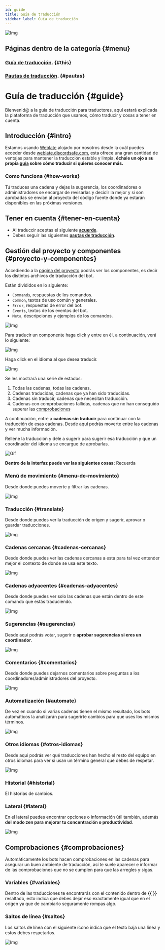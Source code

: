```yaml
---
id: guide
title: Guía de traducción
sidebar_label: Guía de traducción
---
```


![Img](https://i.imgur.com/NYsAUU5.png)

## Páginas dentro de la categoría {#menu}
### [Guía de traducción](translators/guide.md). {#this}
### [Pautas de traducción](translators/guidelines.md). {#pautas}

# Guía de traducción {#guide}

Bienvenid@ a la guía de traducción para traductores, aquí estará explicada la plataforma de traducción que usamos, cómo traducir y cosas a tener en cuenta.

## Introducción {#intro}
Estamos usando [Weblate](https://weblate.org) alojado por nosotros desde la cuál puedes acceder desde [weblate.discordsafe.com](https://weblate.discordsafe.com), esta ofrece una gran cantidad de ventajas para mantener la traducción estable y limpia, **échale un ojo a su propia [guía](https://docs.weblate.org/es/latest/user/translating.html) sobre cómo traducir si quieres conocer más.**

### Como funciona {#how-works}
Tú traduces una cadena y dejas la sugerencia, los coordinadores o administradores se encargar de revisarlas y decidir la mejor y si son aprobadas se envían al proyecto del código fuente donde ya estarán disponibles en las próximas versiones.

## Tener en cuenta {#tener-en-cuenta}
* Al traduccir aceptas el siguiente **[acuerdo](https://weblate.discordsafe.com/contributor-agreement/d-safe/commands/)**.
* Debes seguir las siguientes **[pautas de traducción](translators/guidelines.md)**.

## Gestión del proyecto y componentes {#proyecto-y-componentes}
Accediendo a la [página del proyecto](https://weblate.discordsafe.com/projects/d-safe/) podrás ver los componentes, es decir los distintos archivos de traducción del bot.

Están divididos en lo siguiente:
* `Commands`, respuestas de los comandos.
* `Common`, textos de uso común y generales.
* `Error`, respuestas de error del bot.
* `Events`, textos de los eventos del bot.
* `Meta`, descripciones y ejemplos de los comandos.

![Img](https://i.imgur.com/qoeKFwv.png)
  
Para traducir un componente haga click y entre en él, a continuación, verá lo siguiente:

![Img](https://i.imgur.com/hnxp8gS.png)

Haga click en el idioma al que desea traducir.

![Img](https://i.imgur.com/JvMkG38.png)

Se les mostrará una serie de estados:
1. Todas las cadenas, todas las cadenas.
2. Cadenas traducidas, cadenas que ya han sido traducidas.
3. Cadenas sin traducir, cadenas que necesitan traducción.
4. Cadenas con comprobaciones fallidas, cadenas que no han conseguido superar las [comprobaciones](#comprobaciones)

A continuación, entre a **cadenas sin traducir** para continuar con la traducción de esas cadenas. Desde aquí podrás moverte entre las cadenas y ver mucha información.

Rellene la traducción y dele a sugerir para sugerir esa traducción y que un coordinador del idioma se encargue de aprobarlas.

![Gif](https://i.imgur.com/IpqbQHH.gif)

**Dentro de la interfaz puede ver las siguientes cosas:** Recuerda

### Menú de movimiento {#menu-de-movimiento}
Desde donde puedes moverte y filtrar las cadenas.

![Img](https://i.imgur.com/ZfgMo6n.png)

### Traducción {#translate}
Desde donde puedes ver la traducción de origen y sugerir, aprovar o guardar traducciones.

![Img](https://i.imgur.com/t1ArDnz.png)

### Cadenas cercanas {#cadenas-cercanas}
Desde donde puedes ver las cadenas cercanas a esta para tal vez entender mejor el contexto de donde se usa este texto.

![Img](https://i.imgur.com/N0kGNPv.png)

### Cadenas adyacentes {#cadenas-adyacentes}
Desde donde puedes ver solo las cadenas que están dentro de este comando que estás traduciendo.

![Img](https://i.imgur.com/b2aCjg6.png)

### Sugerencias {#sugerencias}
Desde aquí podrás votar, sugerir o **aprobar sugerencias si eres un coordinador**.

![Img](https://i.imgur.com/1ekp8hs.png)

### Comentarios {#comentarios}
Desde donde puedes dejarnos comentarios sobre preguntas a los coordinadores/administradores del proyecto.

![Img](https://i.imgur.com/DMA7Zj0.png)

### Automatización {#automate}
De vez en cuando si varias cadenas tienen el mismo resultado, los bots automáticos la analizarán para sugerirte cambios para que uses los mismos términos.

![Img](https://i.imgur.com/GourF4m.png)

### Otros idiomas {#otros-idiomas}
Desde aquí podrás ver qué traducciones han hecho el resto del equipo en otros idiomas para ver si usan un término general que debes de respetar.

![Img](https://i.imgur.com/fqDbxp7.png)

### Historial {#historial}
El historias de cambios.

### Lateral {#lateral}
En el lateral puedes encontrar opciones o información útil también, además **del modo zen para mejorar tu concentración o productividad**.

![Img](https://i.imgur.com/e99LX9q.png)

## Comprobaciones {#comprobaciones}
Automáticamente los bots hacen comprobaciones en las cadenas para asegurar un buen ambiente de traducción, así te suele aparecer e informar de las comprobaciones que no se cumplen para que las arregles y sigas.

### Variables {#variables}
Dentro de las traducciones te encontrarás con el contenido dentro de **{{ }}** resaltado, esto indica que debes dejar eso exactamente igual que en el origen ya que de cambiarlo seguramente rompas algo.

### Saltos de línea {#saltos}
Los saltos de línea con el siguiente ícono indica que el texto baja una línea y estos debes respetarlos.

![Img](https://i.imgur.com/4cUJLFV.gif)

